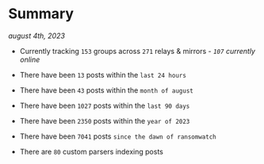 
# Summary
_august 4th, 2023_

- Currently tracking `153` groups across `271` relays & mirrors - _`107` currently online_

- There have been `13` posts within the `last 24 hours`

- There have been `43` posts within the `month of august`

- There have been `1027` posts within the `last 90 days`

- There have been `2350` posts within the `year of 2023`

- There have been `7041` posts `since the dawn of ransomwatch`

- There are `80` custom parsers indexing posts
